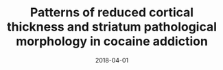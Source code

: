 ---
title: "Patterns of reduced cortical thickness and striatum pathological morphology in cocaine addiction"
collection: publications
permalink: /publication/2018-04-01-Patterns-of-reduced-cortical-thickness-and-striatum-pathological-morphology-in-cocaine-addiction
date: 2018-04-01
venue: 'bioRxiv'
paperurl: 'https://www.biorxiv.org/content/early/2018/04/22/306068.abstract'
citation: 'Garza-Villarreal, Eduardo A, Alcala, Ruth, Balducci, Thania, Angeles-Valdez, Diego, Chakravarty, Mallar, <b>Devenyi, Gabriel A</b>, Gonzalez-Olvera, Jorge J, &quot;Patterns of reduced cortical thickness and striatum pathological morphology in cocaine addiction.&quot; bioRxiv, 2018.'
---